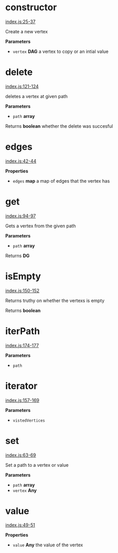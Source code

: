 # constructor

[index.js:25-37](https://github.com/wanderer/generic-digraph/blob/36b5b1a5124c0bd5de4564177909dab4754c19b6/index.js#L25-L37 "Source code on GitHub")

Create a new vertex

**Parameters**

-   `vertex` **DAG** a vertex to copy or an intial value

# delete

[index.js:121-124](https://github.com/wanderer/generic-digraph/blob/36b5b1a5124c0bd5de4564177909dab4754c19b6/index.js#L121-L124 "Source code on GitHub")

deletes a vertex at given path

**Parameters**

-   `path` **array** 

Returns **boolean** whether the delete was succesful

# edges

[index.js:42-44](https://github.com/wanderer/generic-digraph/blob/36b5b1a5124c0bd5de4564177909dab4754c19b6/index.js#L42-L44 "Source code on GitHub")

**Properties**

-   `edges` **map** a map of edges that the vertex has

# get

[index.js:94-97](https://github.com/wanderer/generic-digraph/blob/36b5b1a5124c0bd5de4564177909dab4754c19b6/index.js#L94-L97 "Source code on GitHub")

Gets a vertex from the given path

**Parameters**

-   `path` **array** 

Returns **DG** 

# isEmpty

[index.js:150-152](https://github.com/wanderer/generic-digraph/blob/36b5b1a5124c0bd5de4564177909dab4754c19b6/index.js#L150-L152 "Source code on GitHub")

Returns truthy on whether the vertexs is empty

Returns **boolean** 

# iterPath

[index.js:174-177](https://github.com/wanderer/generic-digraph/blob/36b5b1a5124c0bd5de4564177909dab4754c19b6/index.js#L174-L177 "Source code on GitHub")

**Parameters**

-   `path`  

# iterator

[index.js:157-169](https://github.com/wanderer/generic-digraph/blob/36b5b1a5124c0bd5de4564177909dab4754c19b6/index.js#L157-L169 "Source code on GitHub")

**Parameters**

-   `vistedVertices`  

# set

[index.js:63-69](https://github.com/wanderer/generic-digraph/blob/36b5b1a5124c0bd5de4564177909dab4754c19b6/index.js#L63-L69 "Source code on GitHub")

Set a path to a vertex or value

**Parameters**

-   `path` **array** 
-   `vertex` **Any** 

# value

[index.js:49-51](https://github.com/wanderer/generic-digraph/blob/36b5b1a5124c0bd5de4564177909dab4754c19b6/index.js#L49-L51 "Source code on GitHub")

**Properties**

-   `value` **Any** the value of the vertex
